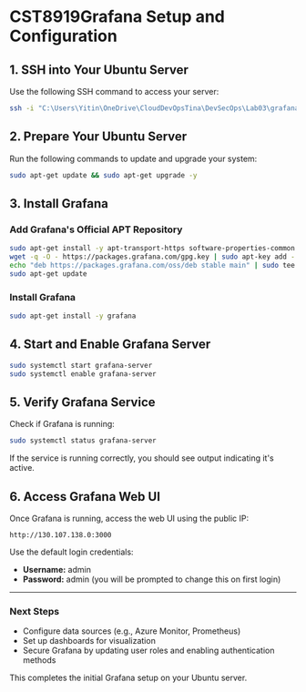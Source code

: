 # CST8919Grafana Setup and Configuration

## 1. SSH into Your Ubuntu Server
Use the following SSH command to access your server:

```sh
ssh -i "C:\Users\Yitin\OneDrive\CloudDevOpsTina\DevSecOps\Lab03\grafanavmtina_key.pem" azureuser@130.107.138.0
```

## 2. Prepare Your Ubuntu Server
Run the following commands to update and upgrade your system:

```sh
sudo apt-get update && sudo apt-get upgrade -y
```

## 3. Install Grafana

### Add Grafana's Official APT Repository
```sh
sudo apt-get install -y apt-transport-https software-properties-common wget
wget -q -O - https://packages.grafana.com/gpg.key | sudo apt-key add -
echo "deb https://packages.grafana.com/oss/deb stable main" | sudo tee -a /etc/apt/sources.list.d/grafana.list
sudo apt-get update
```

### Install Grafana
```sh
sudo apt-get install -y grafana
```

## 4. Start and Enable Grafana Server
```sh
sudo systemctl start grafana-server
sudo systemctl enable grafana-server
```

## 5. Verify Grafana Service
Check if Grafana is running:
```sh
sudo systemctl status grafana-server
```

If the service is running correctly, you should see output indicating it's active.

## 6. Access Grafana Web UI
Once Grafana is running, access the web UI using the public IP:

```
http://130.107.138.0:3000
```

Use the default login credentials:
- **Username:** admin
- **Password:** admin (you will be prompted to change this on first login)

---
### Next Steps
- Configure data sources (e.g., Azure Monitor, Prometheus)
- Set up dashboards for visualization
- Secure Grafana by updating user roles and enabling authentication methods

This completes the initial Grafana setup on your Ubuntu server.
